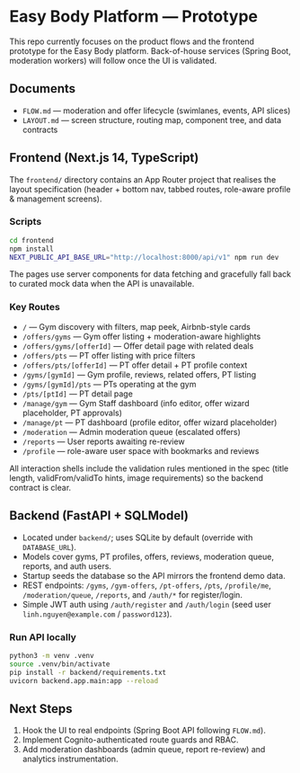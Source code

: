 # Easy Body Platform — Prototype

This repo currently focuses on the product flows and the frontend prototype for the Easy Body platform. Back-of-house services (Spring Boot, moderation workers) will follow once the UI is validated.

## Documents

- `FLOW.md` — moderation and offer lifecycle (swimlanes, events, API slices)
- `LAYOUT.md` — screen structure, routing map, component tree, and data contracts

## Frontend (Next.js 14, TypeScript)

The `frontend/` directory contains an App Router project that realises the layout specification (header + bottom nav, tabbed routes, role-aware profile & management screens).

### Scripts

```bash
cd frontend
npm install
NEXT_PUBLIC_API_BASE_URL="http://localhost:8000/api/v1" npm run dev
```

The pages use server components for data fetching and gracefully fall back to curated mock data when the API is unavailable.

### Key Routes

- `/` — Gym discovery with filters, map peek, Airbnb-style cards
- `/offers/gyms` — Gym offer listing + moderation-aware highlights
- `/offers/gyms/[offerId]` — Offer detail page with related deals
- `/offers/pts` — PT offer listing with price filters
- `/offers/pts/[offerId]` — PT offer detail + PT profile context
- `/gyms/[gymId]` — Gym profile, reviews, related offers, PT listing
- `/gyms/[gymId]/pts` — PTs operating at the gym
- `/pts/[ptId]` — PT detail page
- `/manage/gym` — Gym Staff dashboard (info editor, offer wizard placeholder, PT approvals)
- `/manage/pt` — PT dashboard (profile editor, offer wizard placeholder)
- `/moderation` — Admin moderation queue (escalated offers)
- `/reports` — User reports awaiting re-review
- `/profile` — role-aware user space with bookmarks and reviews

All interaction shells include the validation rules mentioned in the spec (title length, validFrom/validTo hints, image requirements) so the backend contract is clear.

## Backend (FastAPI + SQLModel)

- Located under `backend/`; uses SQLite by default (override with `DATABASE_URL`).
- Models cover gyms, PT profiles, offers, reviews, moderation queue, reports, and auth users.
- Startup seeds the database so the API mirrors the frontend demo data.
- REST endpoints: `/gyms`, `/gym-offers`, `/pt-offers`, `/pts`, `/profile/me`, `/moderation/queue`, `/reports`, and `/auth/*` for register/login.
- Simple JWT auth using `/auth/register` and `/auth/login` (seed user `linh.nguyen@example.com` / `password123`).

### Run API locally

```bash
python3 -m venv .venv
source .venv/bin/activate
pip install -r backend/requirements.txt
uvicorn backend.app.main:app --reload
```

## Next Steps

1. Hook the UI to real endpoints (Spring Boot API following `FLOW.md`).
2. Implement Cognito-authenticated route guards and RBAC.
3. Add moderation dashboards (admin queue, report re-review) and analytics instrumentation.

